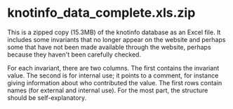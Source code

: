 # knotinfo_data_complete.xls.zip

This is a zipped copy (15.3MB) of the knotinfo database as an Excel file.  It includes some invariants that no longer appear on the website and perhaps some that have not been made available through the website, perhaps because they haven't been carefully checked.

For each invariant, there are two columns.  The first contains the invariant value.  The second is for internal use; it points to a comment, for instance giving information about who contributed the value.  The first rows contain names (for external and internal use).  For the most part, the structure should be self-explanatory.

 
